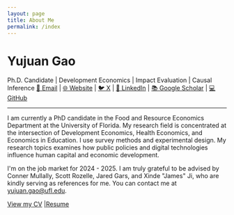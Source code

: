 ```yaml
---
layout: page
title: About Me
permalink: /index
---
```


# Yujuan Gao

Ph.D. Candidate | Development Economics | Impact Evaluation | Causal Inference
[📧 Email](mailto:yujuan.gao@ufl.edu) | [🌐 Website](https://sites.google.com/view/yujuan-gao) | [🐦 X](https://twitter.com/YOUR_TWITTER) | [🔗 LinkedIn](https://www.linkedin.com/in/yujuangao/) | [📚 Google Scholar](https://scholar.google.com/citations?user=YOURSCHOLARID) | [💻 GitHub](https://github.com/yujuangao?tab=repositories)

---

I am currently a PhD candidate in the Food and Resource Economics Department at the University of Florida. My research field is concentrated at the intersection of Development Economics, Health Economics, and Economics in Education. I use survey methods and experimental design. My research topics examines how public policies and digital technologies influence human capital and economic development. 

I'm on the job market for 2024 - 2025. I am truly grateful to be advised by Conner Mullally, Scott Rozelle,  Jared Gars, and Xinde "James" Ji, who are kindly serving as references for me.  You can contact me at yujuan.gao@ufl.edu.

[View my CV](CV_Yujuan%20Gao.pdf)
[|Resume](Resume.pdf)

